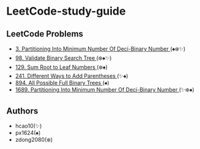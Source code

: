 # LeetCode-study-guide

## LeetCode Problems

- [3.  Partitioning Into Minimum Number Of Deci-Binary Number ](/Week001/3) (:spades::snowflake:✨)
- [98.  Validate Binary Search Tree ](/Week001/98/) (:snowflake::spades:✨)
- [129.  Sum Root to Leaf Numbers ](/Week002/129/) (:snowflake::spades:)
- [241.  Different Ways to Add Parentheses ](/Week002/241/) (✨:spades:)
- [894. All Possible Full Binary Trees ](/Week002/894/)(:spades:)
- [1689.  Partitioning Into Minimum Number Of Deci-Binary Number ](/Week001/1689/) (✨:snowflake::spades:)
## Authors
* hcao10(✨)
* px1624(:spades:)
* zdong2080(:snowflake:)
